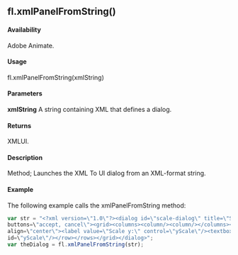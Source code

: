 ## fl.xmlPanelFromString()

#### Availability

Adobe Animate.

#### Usage

fl.xmlPanelFromString(xmlString)

#### Parameters

**xmlString** A string containing XML that defines a dialog.

#### Returns

XMLUI.

#### Description

Method; Launches the XML To UI dialog from an XML-format string.

#### Example

The following example calls the xmlPanelFromString method:
```javascript
var str = "<?xml version=\"1.0\"?><dialog id=\"scale-dialog\" title=\"Scale Selection\"
buttons=\"accept, cancel\"><grid><columns><column/><column/></columns><rows><row
align=\"center\"><label value=\"Scale y:\" control=\"yScale\"/><textbox
id=\"yScale\"/></row></rows></grid></dialog>";
var theDialog = fl.xmlPanelFromString(str);

```